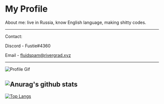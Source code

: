My Profile
===========

About me: live in Russia, know English language, making shitty codes.

------
Contact: 

Discord - Fustie#4360

Email - fluidspam@rivergrad.xyz

------
![Profile Gif](https://media.discordapp.net/attachments/561669288029585413/749217905442422814/cat.gif)

## ![Anurag's github stats](https://github-readme-stats.vercel.app/api?username=Alexandr16&show_icons=true&theme=chartreuse-dark&count_private=true)

[![Top Langs](https://github-readme-stats.vercel.app/api/top-langs/?username=Alexandr16&layout=compact&theme=chartreuse-dark)](https://github.com/anuraghazra/github-readme-stats)
